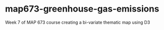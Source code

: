 # map673-greenhouse-gas-emissions
Week 7 of MAP 673 course creating a bi-variate thematic map using D3

